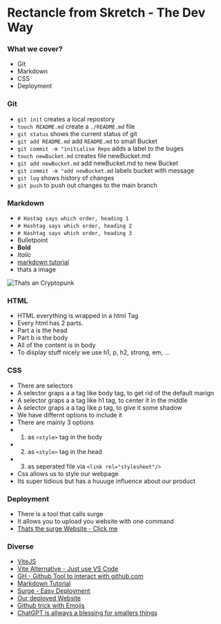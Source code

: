 # Rectancle from Skretch - The Dev Way

### What we cover?

- Git
- Markdown
- CSS
- Deployment

### Git

- `git init` creates a local repostory
- `touch README.md` create a `./README.md` file
- `git status` shows the current status of git
- `git add README.md` add `README.md` to small Bucket
- `git commit -m "initialise Repo` adds a label to the buges
- `touch newBucket.md` creates file newBucket.md
- `git add newBucket.md` add newBucket.md to new Bucket
- `git commit -m "add newBucket.md` labels bucket with message
- `git log` shows history of changes
- `git push` to push out changes to the main branch

### Markdown

- `# Hastag says which order, heading 1`
- `# Hashtag says which order, heading 2`
- `# Hashtag says which order, heading 3`
- Bulletpoint
- **Bold**
- _Italic_
- [markdown tutorial](https://www.markdowntutorial.com/lesson/1)
- thats a image

![Thats an Cryptopunk](https://cloudfront-us-east-1.images.arcpublishing.com/coindesk/K5B2ZSDJCBB43O4VVTP73PV4RA.png)

### HTML

- HTML everything is wrapped in a html Tag
- Every html has 2 parts.
- Part a is the head
- Part b is the body
- All of the content is in body
- To display stuff nicely we use h1, p, h2, strong, em, ...

### CSS

- There are selectors
- A selector graps a a tag like body tag, to get rid of the default marign
- A selector graps a a tag like h1 tag, to center it in the middle
- A selector graps a a tag like p tag, to give it some shadow
- We have differnt options to include it
- There are mainly 3 options
- 1. as `<style>` tag in the body
- 2. as `<style>` tag in the head
- 3. as seperated file via `<link rel="stylesheet"/>`
- Css allows us to style our webpage
- Its super tidious but has a huuuge influence about our product

### Deployment

- There is a tool that calls surge
- It allows you to upload you website with one command
- [Thats the surge Website - Click me](https://surge.sh/)

### Diverse

- [ViteJS](https://vitejs.dev/)
- [Vite Alternative - Just use VS Code](https://code.visualstudio.com/)
- [GH - Github Tool to interact with github.com](https://cli.github.com/)
- [Markdown Tutorial](https://www.markdowntutorial.com/lesson/1)
- [Surge - Easy Deployment](https://surge.sh/)
- [Our deployed Website](https://lucky-milk.surge.sh/)
- [Github trick with Emojis](https://robinpokorny.github.io/git3moji/)
- [ChatGPT is allways a blessing for smallers things ](https://www.chat.openai.com)
